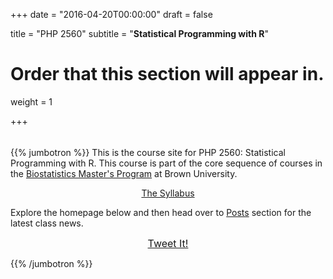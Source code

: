 +++
date = "2016-04-20T00:00:00"
draft = false

title = "PHP 2560"
subtitle = "**Statistical Programming with R**"

# Order that this section will appear in.
weight = 1

+++

<!--
<div style="text-align: center;">
<h1>Academic</h1>
<h2 style="margin-top: 0;">Create a beautifully simple personal or academic website</h2>
</div>
-->

<div style="height: 5px;"></div>

{{% jumbotron %}}
This is the course site for PHP 2560: Statistical Programming with R. This course is part of the core sequence of courses in the [Biostatistics Master's Program](https://www.brown.edu/academics/public-health/biostatistics/educational-programs/masters-program) at Brown University.

<div style="text-align: center;">
  <a class="btn btn-intro btn-lg" href="./post/syllabus/">The Syllabus</a>
</div>

Explore the homepage below and then head over to [Posts](#posts) section for the latest class news.


<div style="text-align: center;">
  <a class="btn btn-intro btn-sm" style="font-size: 1rem; margin-bottom: 0;" href="https://twitter.com/intent/tweet?text=I%27m%20taking%20PHP%202560%20with%20%20%40sullivanstats" target="_blank">Tweet It!</a>
</div>

{{% /jumbotron %}}